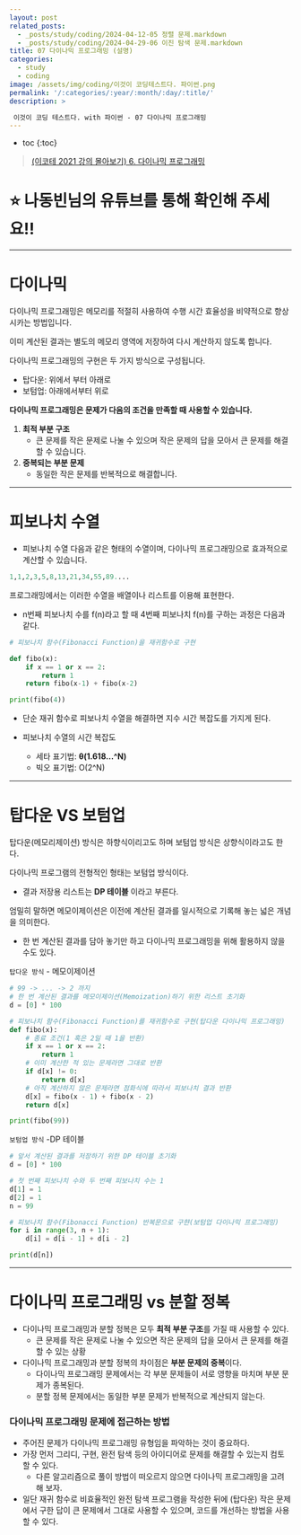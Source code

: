 ```yaml
---
layout: post
related_posts:
  - _posts/study/coding/2024-04-12-05 정렬 문제.markdown
  - _posts/study/coding/2024-04-29-06 이진 탐색 문제.markdown
title: 07 다이나믹 프로그래밍 (설명)
categories:
  - study
  - coding
image: /assets/img/coding/이것이 코딩테스트다. 파이썬.png
permalink: '/:categories/:year/:month/:day/:title/'
description: >

 이것이 코딩 테스트다. with 파이썬 - 07 다이나믹 프로그래밍
---
```


* toc
{:toc}

> [(이코테 2021 강의 몰아보기) 6. 다이나믹 프로그래밍](https://www.youtube.com/watch?v=5Lu34WIx2Us&list=PLRx0vPvlEmdAghTr5mXQxGpHjWqSz0dgC&index=6)

# **⭐ 나동빈님의 유튜브를 통해 확인해 주세요!!**

---

# 다이나믹

다이나믹 프로그래밍은 메모리를 적절히 사용하여 수행 시간 효율성을 비약적으로 향상시카는 방법입니다.

이미 계산된 결과는 별도의 메모리 영역에 저장하여 다시 계산하지 않도록 합니다.

다이나믹 프로그래밍의 구현은 두 가지 방식으로 구성됩니다.

- 탑다운: 위에서 부터 아래로
- 보텀업: 아래에서부터 위로 

**다이나믹 프로그래밍은 문제가 다음의 조건을 만족할 때 사용할 수  있습니다.**

1. **최적 부분 구조**
   - 큰 문제를 작은 문제로 나눌 수 있으며 작은 문제의 답을 모아서 큰 문제를 해결할 수 있습니다.
2. **중복되는 부분 문제**
   - 동일한 작은 문제를 반복적으로 해결합니다. 

---

# 피보나치 수열

- 피보나치 수열 다음과 같은 형태의 수열이며, 다이나믹 프로그래밍으로 효과적으로 계산할 수 있습니다.

```python
1,1,2,3,5,8,13,21,34,55,89....
```

프로그래밍에서는 이러한 수열을 배열이나 리스트를 이용해 표현한다.

- n번째 피보나치 수를 f(n)라고 할 때 4번째 피보나치 f(n)를 구하는 과정은 다음과 같다.

```python
# 피보나치 함수(Fibonacci Function)을 재귀함수로 구현

def fibo(x):
	if x == 1 or x == 2:
		return 1
	return fibo(x-1) + fibo(x-2)

print(fibo(4))
```

- 단순 재귀 함수로 피보나치 수열을 해결하면 지수 시간 복잡도를 가지게 된다.

- 피보나치 수열의 시간 복잡도
    - 세타 표기법: **θ(1.618…^N)**
    - 빅오 표기법: O(2^N)

---

# 탑다운 VS 보텀업

탑다운(메모리제이션) 방식은 하향식이리고도 하며 보텀업 방식은 상향식이라고도 한다.

다이나믹 프로그램의 전형적인 형태는 보텀업 방식이다.

- 결과 저장용 리스트는 **DP 테이블** 이라고 부른다.

엄밀히 말하면 메모이제이션은 이전에 계산된 결과를 일시적으로 기록해 놓는 넓은 개념을 의미한다.

- 한 번 계산된 결과를 담아 놓기만 하고 다이나믹 프로그래밍을 위해 활용하지 않을 수도 있다.

`탑다운 방식` - 메모이제이션

```python
# 99 -> ... -> 2 까지 
# 한 번 계산된 결과를 메모이제이션(Memoization)하기 위한 리스트 초기화
d = [0] * 100

# 피보나치 함수(Fibonacci Function)를 재귀함수로 구현(탑다운 다이나믹 프로그래밍)
def fibo(x):
    # 종료 조건(1 혹은 2일 때 1을 반환)
    if x == 1 or x == 2:
        return 1
    # 이미 계산한 적 있는 문제라면 그대로 반환
    if d[x] != 0:
        return d[x]
    # 아직 계산하지 않은 문제라면 점화식에 따라서 피보나치 결과 반환
    d[x] = fibo(x - 1) + fibo(x - 2)
    return d[x]

print(fibo(99))
```

`보텀업 방식` -DP 테이블

```python
# 앞서 계산된 결과를 저장하기 위한 DP 테이블 초기화
d = [0] * 100

# 첫 번째 피보나치 수와 두 번째 피보나치 수는 1
d[1] = 1
d[2] = 1
n = 99

# 피보나치 함수(Fibonacci Function) 반복문으로 구햔(보텀업 다이나믹 프로그래밍)
for i in range(3, n + 1):
    d[i] = d[i - 1] + d[i - 2]

print(d[n])
```

---

# 다이나믹 프로그래밍 vs 분할 정복

- 다이나믹 프로그래밍과 분할 정복은 모두 **최적 부분 구조**를 가질 때 사용할 수 있다.
    - 큰 문제를 작은 문제로 나눌 수 있으면 작은 문제의 답을 모아서 큰 문제를 해결할 수 있는 상황
- 다이나믹 프로그래밍과 분할 정복의 차이점은 **부분 문제의 중복**이다.
    - 다이나믹 프로그래밍 문제에서는 각 부분 문제들이 서로 영향을 마치며 부분 문제가 종복된다.
    - 분할 정복 문제에서는 동일한 부분 문제가 반복적으로 계산되지 않는다.
            

### 다이나믹 프로그래밍 문제에 접근하는 방법

- 주어진 문제가 다이나믹 프로그래밍 유형임을 파악하는 것이 중요하다.
- 가장 먼저 그리디, 구현, 완전 탐색 등의 아이디어로 문제를 해결할 수 있는지 컴토할 수 있다.
    - 다른 알고리즘으로 풀이 방법이 떠오르지 않으면 다이나믹 프로그래밍을 고려해 보자.
- 일단 재귀 함수로 비효율적인 완전 탐색 프로그램을 작성한 뒤에 (탑다운) 작은 문제에서 구한 답이 큰 문제에서 그대로 사용할 수 있으며, 코드를 개선하는 방법을 사용할 수 있다.